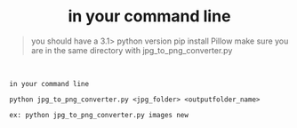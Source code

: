 # <center>in your command line

> you should have a 3.1> python version
> pip install Pillow
> make sure you are in the same directory with jpg_to_png_converter.py

<br/>

```
in your command line

python jpg_to_png_converter.py <jpg_folder> <outputfolder_name>

ex: python jpg_to_png_converter.py images new
```
